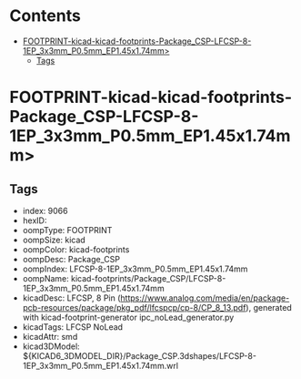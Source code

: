 



Contents
========

* [FOOTPRINT-kicad-kicad-footprints-Package_CSP-LFCSP-8-1EP_3x3mm_P0.5mm_EP1.45x1.74mm>](#footprint-kicad-kicad-footprints-package_csp-lfcsp-8-1ep_3x3mm_p05mm_ep145x174mm)
	* [Tags](#tags)

# FOOTPRINT-kicad-kicad-footprints-Package_CSP-LFCSP-8-1EP_3x3mm_P0.5mm_EP1.45x1.74mm>

## Tags

- index: 9066
- hexID: 
- oompType: FOOTPRINT
- oompSize: kicad
- oompColor: kicad-footprints
- oompDesc: Package_CSP
- oompIndex: LFCSP-8-1EP_3x3mm_P0.5mm_EP1.45x1.74mm
- oompName: kicad-footprints/Package_CSP/LFCSP-8-1EP_3x3mm_P0.5mm_EP1.45x1.74mm
- kicadDesc: LFCSP, 8 Pin (https://www.analog.com/media/en/package-pcb-resources/package/pkg_pdf/lfcspcp/cp-8/CP_8_13.pdf), generated with kicad-footprint-generator ipc_noLead_generator.py
- kicadTags: LFCSP NoLead
- kicadAttr: smd
- kicad3DModel: ${KICAD6_3DMODEL_DIR}/Package_CSP.3dshapes/LFCSP-8-1EP_3x3mm_P0.5mm_EP1.45x1.74mm.wrl
